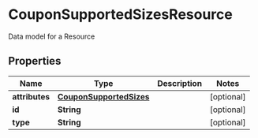 

# CouponSupportedSizesResource

Data model for a Resource

## Properties

| Name | Type | Description | Notes |
|------------ | ------------- | ------------- | -------------|
|**attributes** | [**CouponSupportedSizes**](CouponSupportedSizes.md) |  |  [optional] |
|**id** | **String** |  |  [optional] |
|**type** | **String** |  |  [optional] |



